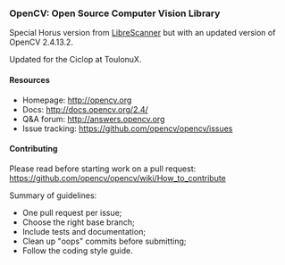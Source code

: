 ### OpenCV: Open Source Computer Vision Library

Special Horus version from [LibreScanner](https://github.com/LibreScanner/opencv) but with an updated version of OpenCV 2.4.13.2.

Updated for the Ciclop at ToulonuX.

#### Resources

* Homepage: <http://opencv.org>
* Docs: <http://docs.opencv.org/2.4/>
* Q&A forum: <http://answers.opencv.org>
* Issue tracking: <https://github.com/opencv/opencv/issues>

#### Contributing

Please read before starting work on a pull request: <https://github.com/opencv/opencv/wiki/How_to_contribute>

Summary of guidelines:

* One pull request per issue;
* Choose the right base branch;
* Include tests and documentation;
* Clean up "oops" commits before submitting;
* Follow the coding style guide.
